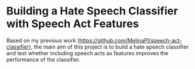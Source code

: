 # Building a Hate Speech Classifier with Speech Act Features

Based on my previous work (https://github.com/MelinaPl/speech-act-classifier), the main aim of this project is to build a hate speech classifier and test whether including speech acts as features improves the performance of the classifier.